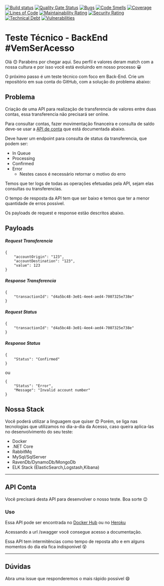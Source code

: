 [![Build status](https://ci.appveyor.com/api/projects/status/98iy10na6hfmd76p?svg=true)](https://ci.appveyor.com/project/guibranco/test-backend)
[![Quality Gate Status](https://sonarcloud.io/api/project_badges/measure?project=guibranco_test-backend&metric=alert_status)](https://sonarcloud.io/dashboard?id=guibranco_test-backend)
[![Bugs](https://sonarcloud.io/api/project_badges/measure?project=guibranco_test-backend&metric=bugs)](https://sonarcloud.io/dashboard?id=guibranco_test-backend)
[![Code Smells](https://sonarcloud.io/api/project_badges/measure?project=guibranco_test-backend&metric=code_smells)](https://sonarcloud.io/dashboard?id=guibranco_test-backend)
[![Coverage](https://sonarcloud.io/api/project_badges/measure?project=guibranco_test-backend&metric=coverage)](https://sonarcloud.io/dashboard?id=guibranco_test-backend)
[![Lines of Code](https://sonarcloud.io/api/project_badges/measure?project=guibranco_test-backend&metric=ncloc)](https://sonarcloud.io/dashboard?id=guibranco_test-backend)
[![Maintainability Rating](https://sonarcloud.io/api/project_badges/measure?project=guibranco_test-backend&metric=sqale_rating)](https://sonarcloud.io/dashboard?id=guibranco_test-backend)
[![Security Rating](https://sonarcloud.io/api/project_badges/measure?project=guibranco_test-backend&metric=security_rating)](https://sonarcloud.io/dashboard?id=guibranco_test-backend)
[![Technical Debt](https://sonarcloud.io/api/project_badges/measure?project=guibranco_test-backend&metric=sqale_index)](https://sonarcloud.io/dashboard?id=guibranco_test-backend)
[![Vulnerabilities](https://sonarcloud.io/api/project_badges/measure?project=guibranco_test-backend&metric=vulnerabilities)](https://sonarcloud.io/dashboard?id=guibranco_test-backend)


# Teste Técnico - BackEnd #VemSerAcesso

Olá 😊
Parabéns por chegar aqui.
Seu perfil e valores deram match com a nossa cultura e por isso você está evoluindo em nosso processo :grinning:

O próximo passo é um teste técnico com foco em Back-End.
Crie um repositório em sua conta do GitHub, com a solução do problema abaixo: 

## Problema

Criação de uma API para realização de transferencia de valores entre duas contas, essa transferencia não precisará ser online.

Para consultar contas, fazer movimentação financeira e consulta de saldo deve-se usar a [API de conta](#api-conta) que está documentada abaixo.

Deve haver um endpoint para consulta de status da transferencia, que podem ser:

- In Queue
- Processing
- Confirmed
- Error
  - Nestes casos é necessário retornar o motivo do erro

Temos que ter logs de todas as operações efetuadas pela API, sejam elas consultas ou transferencias.

O tempo de resposta da API tem que ser baixo e temos que ter a menor quantidade de erros possivel.

Os payloads de request e response estão descritos abaixo.


## Payloads

##### Request Transferencia
```
{
    "accountOrigin": "123",
    "accountDestination": "123",
    "value": 123
}
```

##### Response Transferencia
```
{
    "transactionId": "d4a5bc48-3e01-4ee4-aed4-7007325e738e"
}
```

##### Request Status
```
{
    "transactionId": "d4a5bc48-3e01-4ee4-aed4-7007325e738e"
}
```

##### Response Status
```
{
    "Status": "Confirmed"
}
```
ou
```
{
    "Status": "Error",
    "Message": "Invalid account number"
}
```

## Nossa Stack

Você poderá utilizar a linguagem que quiser 😊 
Porém, se liga nas tecnologias que utilizamos no dia-a-dia da Acesso, caso queira aplica-las no desenvolvimento do seu teste:

- Docker
- .NET Core
- RabbitMq
- MySql/SqlServer
- RavenDb/DynamoDb/MongoDb
- ELK Stack (ElasticSearch,Logstash,Kibana)
  
---

## API Conta

Você precisará desta API para desenvolver o nosso teste. Boa sorte 😉

### Uso

Essa API pode ser encontrada no [Docker Hub](https://hub.docker.com/r/baldini/testacesso) ou no [Heroku](https://acessoaccount.herokuapp.com/swagger/index.html)

Acessando a url /swagger você consegue acesso a documentação.

Essa API tem intermitências como tempo de reposta alto e em alguns momentos do dia ela fica indisponivel :dizzy_face:

---

## Dúvidas

Abra uma issue que responderemos o mais rápido possivel :smile: